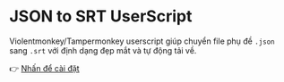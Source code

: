 # JSON to SRT UserScript

Violentmonkey/Tampermonkey userscript giúp chuyển file phụ đề `.json` sang `.srt` với định dạng đẹp mắt và tự động tải về.

👉 [Nhấn để cài đặt](https://github.com/nengoz195/json-to-srt-missevan/raw/refs/heads/main/json-to-srt.user.js)
